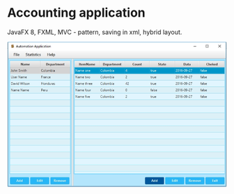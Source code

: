 # Accounting application 

JavaFX 8, FXML, MVC - pattern, saving in xml, hybrid layout.

![alt tag](https://github.com/Skevary/AccountingApp/blob/master/resources/screenshots/Screenshot_1.jpg)
